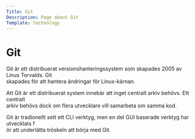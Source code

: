 ```yaml
---
Title: Git
Description: Page about Git
Template: technology
---
```


Git
==================
Git är ett distribuerat versionshanteringssystem som skapades 2005 av Linus Torvalds. Git\
 skapades för att hantera ändringar för Linux-kärnan.

Att Git är ett distribuerat system innebär att inget centralt arkiv behövs. Ett centralt \
arkiv behövs dock om flera utvecklare vill samarbeta om samma kod.

Git är tradionellt sett ett CLI verktyg, men en del GUI baserade verktyg har utvecklats f\
ör att underlätta tröskeln att börja med Git.


